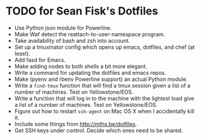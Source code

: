 TODO for Sean Fisk's Dotfiles
=============================

* Use Python json module for Powerline.
* Make Waf detect the reattach-to-user-namespace program.
* Take availability of bash and zsh into account.
* Set up a tmuxinator config which opens up emacs, dotfiles, and chef (at least).
* Add fasd for Emacs.
* Make adding nodes to both shells a bit more elegant.
* Write a command for updating the dotfiles and emacs repos.
* Make (pyenv and rbenv Powerline support) an actual Python module.
* Write a `find-tmux` function that will find a tmux session given a list of a number of machines. Test on Yellowstone/EOS.
* Write a function that will log in to the machine with the lightest load give a list of a number of machines. Test on Yellowstone/EOS.
* Figure out how to restart `ssh-agent` on Mac OS X when I accidentally kill it.
* Include some things from http://mths.be/dotfiles.
* Get SSH keys under control. Decide which ones need to be shared.
